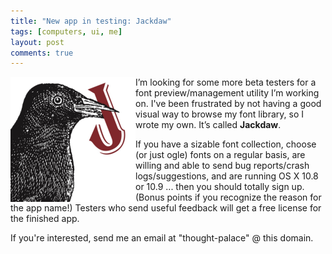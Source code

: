 ```yaml
---
title: "New app in testing: Jackdaw"
tags: [computers, ui, me]
layout: post
comments: true
---
```


<img src="/images/attachments/jackdaw_icon.jpg" height="200" width="200" align="left"/>

I’m looking for some more beta testers for a font preview/management utility I’m working on. I've been frustrated by not having a good visual way to browse my font library, so I wrote my own. It’s called **Jackdaw**.

If you have a sizable font collection, choose (or just ogle) fonts on a regular basis, are willing and able to send bug reports/crash logs/suggestions, and are running OS X 10.8 or 10.9 ... then you should totally sign up. (Bonus points if you recognize the reason for the app name!) Testers who send useful feedback will get a free license for the finished app.

If you're interested, send me an email at "thought-palace" @ this domain.
